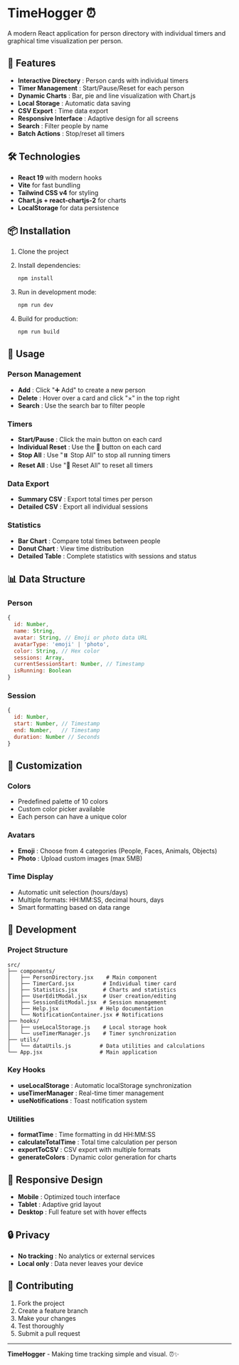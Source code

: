 # TimeHogger ⏰

A modern React application for person directory with individual timers and graphical time visualization per person.

## 🚀 Features

- **Interactive Directory** : Person cards with individual timers
- **Timer Management** : Start/Pause/Reset for each person
- **Dynamic Charts** : Bar, pie and line visualization with Chart.js
- **Local Storage** : Automatic data saving
- **CSV Export** : Time data export
- **Responsive Interface** : Adaptive design for all screens
- **Search** : Filter people by name
- **Batch Actions** : Stop/reset all timers

## 🛠️ Technologies

- **React 19** with modern hooks
- **Vite** for fast bundling
- **Tailwind CSS v4** for styling
- **Chart.js + react-chartjs-2** for charts
- **LocalStorage** for data persistence

## 📦 Installation

1. Clone the project
2. Install dependencies:
   ```bash
   npm install
   ```

3. Run in development mode:
   ```bash
   npm run dev
   ```

4. Build for production:
   ```bash
   npm run build
   ```

## 🎯 Usage

### Person Management
- **Add** : Click "➕ Add" to create a new person
- **Delete** : Hover over a card and click "×" in the top right
- **Search** : Use the search bar to filter people

### Timers
- **Start/Pause** : Click the main button on each card
- **Individual Reset** : Use the 🔄 button on each card
- **Stop All** : Use "⏸️ Stop All" to stop all running timers
- **Reset All** : Use "🔄 Reset All" to reset all timers

### Data Export
- **Summary CSV** : Export total times per person
- **Detailed CSV** : Export all individual sessions

### Statistics
- **Bar Chart** : Compare total times between people
- **Donut Chart** : View time distribution
- **Detailed Table** : Complete statistics with sessions and status

## 📊 Data Structure

### Person
```javascript
{
  id: Number,
  name: String,
  avatar: String, // Emoji or photo data URL
  avatarType: 'emoji' | 'photo',
  color: String, // Hex color
  sessions: Array,
  currentSessionStart: Number, // Timestamp
  isRunning: Boolean
}
```

### Session
```javascript
{
  id: Number,
  start: Number, // Timestamp
  end: Number,   // Timestamp
  duration: Number // Seconds
}
```

## 🎨 Customization

### Colors
- Predefined palette of 10 colors
- Custom color picker available
- Each person can have a unique color

### Avatars
- **Emoji** : Choose from 4 categories (People, Faces, Animals, Objects)
- **Photo** : Upload custom images (max 5MB)

### Time Display
- Automatic unit selection (hours/days)
- Multiple formats: HH:MM:SS, decimal hours, days
- Smart formatting based on data range

## 🔧 Development

### Project Structure
```
src/
├── components/
│   ├── PersonDirectory.jsx    # Main component
│   ├── TimerCard.jsx         # Individual timer card
│   ├── Statistics.jsx        # Charts and statistics
│   ├── UserEditModal.jsx     # User creation/editing
│   ├── SessionEditModal.jsx  # Session management
│   ├── Help.jsx             # Help documentation
│   └── NotificationContainer.jsx # Notifications
├── hooks/
│   ├── useLocalStorage.js    # Local storage hook
│   └── useTimerManager.js    # Timer synchronization
├── utils/
│   └── dataUtils.js         # Data utilities and calculations
└── App.jsx                  # Main application
```

### Key Hooks
- **useLocalStorage** : Automatic localStorage synchronization
- **useTimerManager** : Real-time timer management
- **useNotifications** : Toast notification system

### Utilities
- **formatTime** : Time formatting in dd HH:MM:SS
- **calculateTotalTime** : Total time calculation per person
- **exportToCSV** : CSV export with multiple formats
- **generateColors** : Dynamic color generation for charts

## 📱 Responsive Design

- **Mobile** : Optimized touch interface
- **Tablet** : Adaptive grid layout
- **Desktop** : Full feature set with hover effects

## 🔒 Privacy

- **No tracking** : No analytics or external services
- **Local only** : Data never leaves your device


## 🤝 Contributing

1. Fork the project
2. Create a feature branch
3. Make your changes
4. Test thoroughly
5. Submit a pull request

---

**TimeHogger** - Making time tracking simple and visual. ⏰✨
